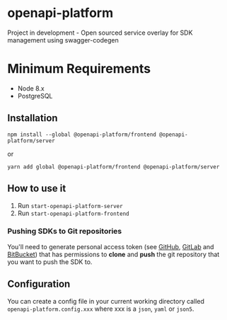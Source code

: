 # openapi-platform
Project in development - Open sourced service overlay for SDK management using swagger-codegen

# Minimum Requirements
- Node 8.x
- PostgreSQL

## Installation
```
npm install --global @openapi-platform/frontend @openapi-platform/server
```
or
```
yarn add global @openapi-platform/frontend @openapi-platform/server
```

## How to use it
1. Run `start-openapi-platform-server`
2. Run `start-openapi-platform-frontend`

### Pushing SDKs to Git repositories
You'll need to generate personal access token (see [GitHub](https://help.github.com/articles/creating-a-personal-access-token-for-the-command-line/), [GitLab](https://docs.gitlab.com/ee/user/profile/personal_access_tokens.html) and [BitBucket](https://confluence.atlassian.com/bitbucketserver/personal-access-tokens-939515499.html))
that has permissions to **clone** and **push** the git repository that you want to push the SDK to.

## Configuration
You can create a config file in your current working directory called `openapi-platform.config.xxx` where xxx is a `json`, `yaml` or `json5`. 
